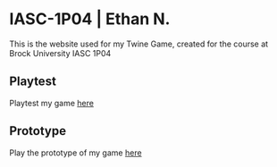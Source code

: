 # IASC-1P04 | Ethan N.
This is the website used for my Twine Game, created for the course at Brock University IASC 1P04


## Playtest
Playtest my game [here](playtest/playtest)


## Prototype
Play the prototype of my game [here](prototype/ScreamingEaglesPrototype.html)
